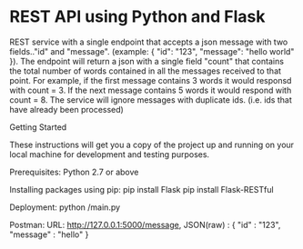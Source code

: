 # REST API using Python and Flask

REST service with a single endpoint that accepts a json message with two fields.."id" and "message". (example: { "id": "123", "message": "hello world" }). The endpoint will return a json with a single field "count" that contains the total number of words contained in all the messages received to that point. For example, if the first message contains 3 words it would responsd with count = 3. If the next message contains 5 words it would respond with count = 8. The service will ignore messages with duplicate ids. (i.e. ids that have already been processed)

Getting Started

These instructions will get you a copy of the project up and running on your local machine for development and testing purposes.

Prerequisites:
Python 2.7 or above

Installing packages using pip:
pip install Flask
pip install Flask-RESTful

Deployment:
python /main.py

Postman:
URL: http://127.0.0.1:5000/message, 
JSON(raw) : 
{
  "id" : "123",
  "message" : "hello"
}
